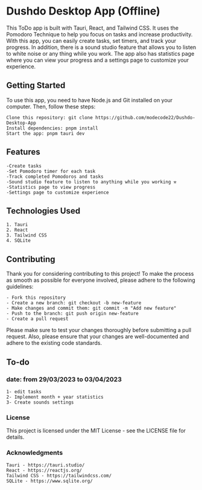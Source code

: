 # Dushdo Desktop App (Offline)

This ToDo app is built with Tauri, React, and Tailwind CSS. It uses the Pomodoro Technique to help you focus on tasks and increase productivity. With this app, you can easily create tasks, set timers, and track your progress. In addition, there is a sound studio feature that allows you to listen to white noise or any thing while you work. The app also has statistics page where you can view your progress and a settings page to customize your experience.

## Getting Started

To use this app, you need to have Node.js and Git installed on your computer. Then, follow these steps:

    Clone this repository: git clone https://github.com/modecode22/Dushdo-Desktop-App
    Install dependencies: pnpm install
    Start the app: pnpm tauri dev

## Features

    -Create tasks 
    -Set Pomodoro timer for each task
    -Track completed Pomodoros and tasks
    -Sound studio feature to listen to anything while you working ⚒ 
    -Statistics page to view progress
    -Settings page to customize experience

## Technologies Used

    1. Tauri
    2. React
    3. Tailwind CSS
    4. SQLite

## Contributing

Thank you for considering contributing to this project! To make the process as smooth as possible for everyone involved, please adhere to the following guidelines:

    - Fork this repository
    - Create a new branch: git checkout -b new-feature
    - Make changes and commit them: git commit -m "Add new feature"
    - Push to the branch: git push origin new-feature
    - Create a pull request

Please make sure to test your changes thoroughly before submitting a pull request. Also, please ensure that your changes are well-documented and adhere to the existing code standards.
## To-do
### date: from 29/03/2023 to 03/04/2023
    1- edit tasks 
    2- Implement month + year statistics 
    3- Create sounds settings  

### License
This project is licensed under the MIT License - see the LICENSE file for details.
### Acknowledgments

    Tauri - https://tauri.studio/
    React - https://reactjs.org/
    Tailwind CSS - https://tailwindcss.com/
    SQLite - https://www.sqlite.org/
